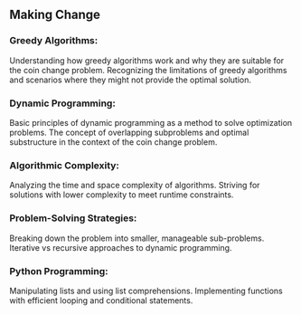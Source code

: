 ## Making Change
### Greedy Algorithms:

Understanding how greedy algorithms work and why they are suitable for the coin change problem.
Recognizing the limitations of greedy algorithms and scenarios where they might not provide the optimal solution.
### Dynamic Programming:

Basic principles of dynamic programming as a method to solve optimization problems.
The concept of overlapping subproblems and optimal substructure in the context of the coin change problem.
### Algorithmic Complexity:

Analyzing the time and space complexity of algorithms.
Striving for solutions with lower complexity to meet runtime constraints.
### Problem-Solving Strategies:

Breaking down the problem into smaller, manageable sub-problems.
Iterative vs recursive approaches to dynamic programming.
### Python Programming:

Manipulating lists and using list comprehensions.
Implementing functions with efficient looping and conditional statements.

